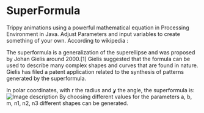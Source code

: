 # SuperFormula
Trippy animations using a powerful mathematical equation in Processing Environment in Java. Adjust Parameters and input variables to create something of your own.
According to wikipedia : 

The superformula is a generalization of the superellipse and was proposed by Johan Gielis around 2000.[1] Gielis suggested that the formula can be used to describe many complex shapes and curves that are found in nature. Gielis has filed a patent application related to the synthesis of patterns generated by the superformula.

In polar coordinates, with  r the radius and ỿ the angle, the superformula is:
![Image description](http://paulbourke.net/geometry/supershape/equation1.gif)
By choosing different values for the parameters a, b, m, n1, n2, n3 different shapes can be generated.

